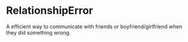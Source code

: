 # RelationshipError
A efficient way to communicate with friends or boyfriend/girlfriend when they did something wrong.
